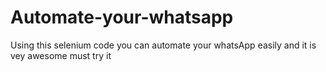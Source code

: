 # Automate-your-whatsapp
Using this selenium code you can automate your whatsApp easily and it is vey awesome must try it
